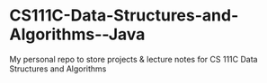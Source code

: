 # CS111C-Data-Structures-and-Algorithms--Java
My personal repo to store projects &amp; lecture notes for CS 111C Data Structures and Algorithms

